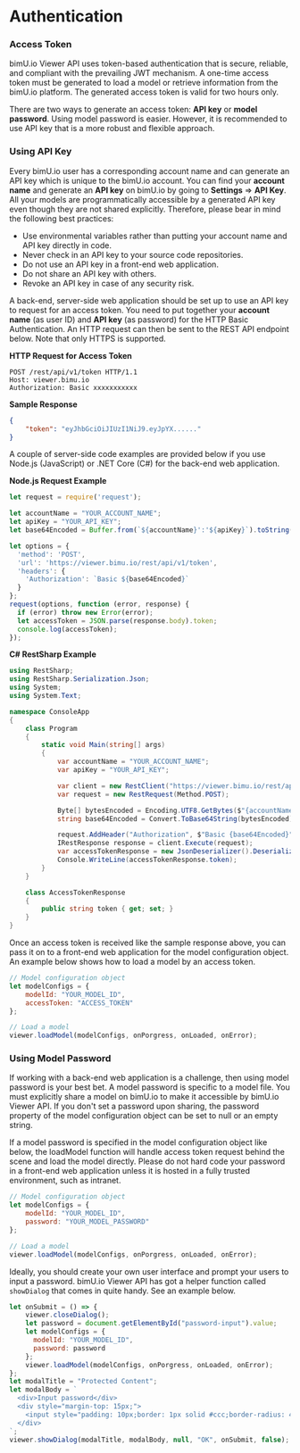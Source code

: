 # Authentication

### Access Token
bimU.io Viewer API uses token-based authentication that is secure, reliable, and compliant with the prevailing JWT mechanism. A one-time access token must be generated to load a model or retrieve information from the bimU.io platform. The generated access token is valid for two hours only.

There are two ways to generate an access token: **API key** or **model password**. Using model password is easier. However, it is recommended to use API key that is a more robust and flexible approach. 

### Using API Key
Every bimU.io user has a corresponding account name and can generate an API key which is unique to the bimU.io account. You can find your **account name** and generate an **API key** on bimU.io by going to **Settings** => **API Key**. All your models are programmatically accessible by a generated API key even though they are not shared explicitly. Therefore, please bear in mind the following best practices:

- Use environmental variables rather than putting your account name and API key directly in code.
- Never check in an API key to your source code repositories.
- Do not use an API key in a front-end web application.
- Do not share an API key with others.
- Revoke an API key in case of any security risk.

A back-end, server-side web application should be set up to use an API key to request for an access token. You need to put together your **account name** (as user ID) and **API key** (as password) for the HTTP Basic Authentication. An HTTP request can then be sent to the REST API endpoint below. Note that only HTTPS is supported.

**HTTP Request for Access Token**
```
POST /rest/api/v1/token HTTP/1.1
Host: viewer.bimu.io
Authorization: Basic xxxxxxxxxxx
```

**Sample Response**
``` json
{
    "token": "eyJhbGciOiJIUzI1NiJ9.eyJpYX......"
}
```

A couple of server-side code examples are provided below if you use Node.js (JavaScript) or .NET Core (C#) for the back-end web application.

**Node.js Request Example**
``` javascript
let request = require('request');

let accountName = "YOUR_ACCOUNT_NAME";
let apiKey = "YOUR_API_KEY";
let base64Encoded = Buffer.from(`${accountName}':'${apiKey}`).toString('base64');

let options = {
  'method': 'POST',
  'url': 'https://viewer.bimu.io/rest/api/v1/token',
  'headers': {
    'Authorization': `Basic ${base64Encoded}`
  }
};
request(options, function (error, response) {
  if (error) throw new Error(error);
  let accessToken = JSON.parse(response.body).token;
  console.log(accessToken);
});

```

**C# RestSharp Example**
``` c#
using RestSharp;
using RestSharp.Serialization.Json;
using System;
using System.Text;

namespace ConsoleApp
{
    class Program
    {
        static void Main(string[] args)
        {
            var accountName = "YOUR_ACCOUNT_NAME";
            var apiKey = "YOUR_API_KEY";

            var client = new RestClient("https://viewer.bimu.io/rest/api/v1/token");
            var request = new RestRequest(Method.POST);

            Byte[] bytesEncoded = Encoding.UTF8.GetBytes($"{accountName}:{apiKey}");
            string base64Encoded = Convert.ToBase64String(bytesEncoded);

            request.AddHeader("Authorization", $"Basic {base64Encoded}");
            IRestResponse response = client.Execute(request);
            var accessTokenResponse = new JsonDeserializer().Deserialize<AccessTokenResponse>(response);
            Console.WriteLine(accessTokenResponse.token);
        }
    }

    class AccessTokenResponse 
    {
        public string token { get; set; }
    }
}
```

Once an access token is received like the sample response above, you can pass it on to a front-end web application for the model configuration object. An example below shows how to load a model by an access token.

``` javascript
// Model configuration object
let modelConfigs = {
    modelId: "YOUR_MODEL_ID",
    accessToken: "ACCESS_TOKEN"
};

// Load a model
viewer.loadModel(modelConfigs, onPorgress, onLoaded, onError);
```

### Using Model Password
If working with a back-end web application is a challenge, then using model password is your best bet. A model password is specific to a model file. You must explicitly share a model on bimU.io to make it accessible by bimU.io Viewer API. If you don't set a password upon sharing, the password property of the model configuration object can be set to null or an empty string.

If a model password is specified in the model configuration object like below, the loadModel function will handle access token request behind the scene and load the model directly. Please do not hard code your password in a front-end web application unless it is hosted in a fully trusted environment, such as intranet. 

``` javascript
// Model configuration object
let modelConfigs = {
    modelId: "YOUR_MODEL_ID",
    password: "YOUR_MODEL_PASSWORD"
};

// Load a model
viewer.loadModel(modelConfigs, onPorgress, onLoaded, onError);
```

Ideally, you should create your own user interface and prompt your users to input a password. bimU.io Viewer API has got a helper function called ```showDialog``` that comes in quite handy. See an example below.

``` javascript
let onSubmit = () => {				
    viewer.closeDialog();
    let password = document.getElementById("password-input").value;
    let modelConfigs = {
      modelId: "YOUR_MODEL_ID",
      password: password
    };
    viewer.loadModel(modelConfigs, onPorgress, onLoaded, onError);
};
let modalTitle = "Protected Content";
let modalBody = `
  <div>Input password</div>
  <div style="margin-top: 15px;">
    <input style="padding: 10px;border: 1px solid #ccc;border-radius: 4px;" placeholder="Enter your password here" id="password-input" type="password" class="validate">
  </div>
`;
viewer.showDialog(modalTitle, modalBody, null, "OK", onSubmit, false);
```